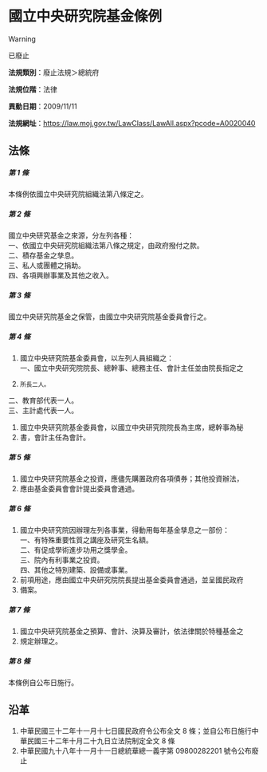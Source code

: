 # 國立中央研究院基金條例


> [!WARNING]
> 已廢止


**法規類別**：廢止法規＞總統府

**法規位階**：法律

**異動日期**：2009/11/11  

**法規網址**：https://law.moj.gov.tw/LawClass/LawAll.aspx?pcode=A0020040



## 法條
##### 第 1 條
本條例依國立中央研究院組織法第八條定之。

##### 第 2 條
國立中央研究基金之來源，分左列各種：  
一、依國立中央研究院組織法第八條之規定，由政府撥付之款。  
二、積存基金之孳息。  
三、私人或團體之捐助。  
四、各項興辦事業及其他之收入。

##### 第 3 條
國立中央研究院基金之保管，由國立中央研究院基金委員會行之。

##### 第 4 條
1. 國立中央研究院基金委員會，以左列人員組織之：  
一、國立中央研究院院長、總幹事、總務主任、會計主任並由院長指定之
1.     所長二人。  
二、教育部代表一人。  
三、主計處代表一人。
1. 國立中央研究院基金委員會，以國立中央研究院院長為主席，總幹事為秘
1. 書，會計主任為會計。

##### 第 5 條
1. 國立中央研究院基金之投資，應儘先購置政府各項債券；其他投資辦法，
1. 應由基金委員會會計提出委員會通過。

##### 第 6 條
1. 國立中央研究院因辦理左列各事業，得動用每年基金孳息之一部份：  
一、有特殊重要性質之講座及研究生名額。  
二、有促成學術進步功用之獎學金。  
三、院內有利事業之投資。  
四、其他之特別建築、設備或事業。
1. 前項用途，應由國立中央研究院院長提出基金委員會通過，並呈國民政府
1. 備案。

##### 第 7 條
1. 國立中央研究院基金之預算、會計、決算及審計，依法律關於特種基金之
1. 規定辦理之。

##### 第 8 條
本條例自公布日施行。

## 沿革
1. 中華民國三十二年十一月十七日國民政府令公布全文 8  條；並自公布日施行中華民國三十二年十月二十九日立法院制定全文 8  條
1. 中華民國九十八年十一月十一日總統華總一義字第 09800282201  號令公布廢止
